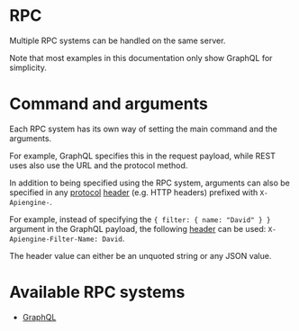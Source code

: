# RPC

Multiple RPC systems can be handled on the same server.

Note that most examples in this documentation only show GraphQL for simplicity.

# Command and arguments

Each RPC system has its own way of setting the main command and the arguments.

For example, GraphQL specifies this in the request payload, while REST uses
also use the URL and the protocol method.

In addition to being specified using the RPC system, arguments can also be
specified in any [protocol](protocols.md)
[header](protocols.md#headers-and-method) (e.g. HTTP headers) prefixed
with `X-Apiengine-`.

For example, instead of specifying the `{ filter: { name: "David" } }`
argument in the GraphQL payload, the following
[header](protocols.md#headers-and-method) can be used:
`X-Apiengine-Filter-Name: David`.

The header value can either be an unquoted string or any JSON value.

# Available RPC systems

  - [GraphQL](graphql.md)
